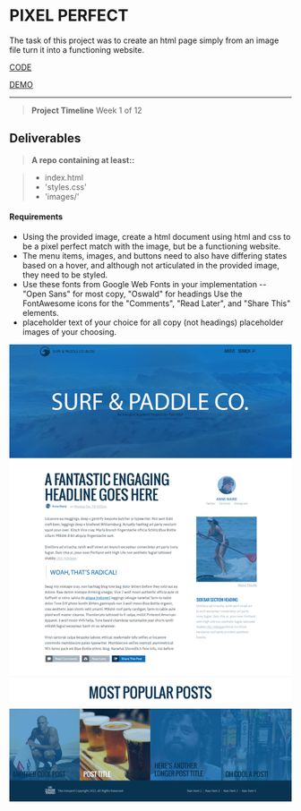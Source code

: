 


PIXEL PERFECT
===================


The task of this project was to create an html page simply from an image file turn it into a functioning website.

[CODE](https://github.com/matiasironyard/1.4-pixel-perfect)

[DEMO](https://matiasironyard.github.io/1.4-pixel-perfect/)

----------

> **Project Timeline**
> Week 1 of 12


Deliverables
-------------


> **A repo containing at least::**

> - index.html
> - 'styles.css'
> - 'images/'

#### <i class="icon-file"></i> Requirements

 - Using the provided image, create a html document using html and css
   to be a pixel perfect match with the image, but be a functioning
   website.
 - The menu items, images, and buttons need to also have differing
   states based on a hover, and although not articulated in the provided
   image, they need to be styled.
 - Use these fonts from Google Web Fonts in your implementation -- "Open
   Sans" for most copy, "Oswald" for headings Use the FontAwesome icons
   for the "Comments", "Read Later", and "Share This" elements.
 - placeholder text of your choice for all copy (not headings)
   placeholder images of your choosing.

![enter image description here](https://raw.githubusercontent.com/tiy-greenville-frontend-2016-feb/assets/master/assignments/1.4-pixel-perfect/surf-and-paddle.png)

